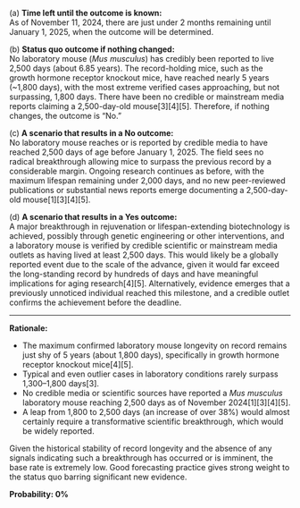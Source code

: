 (a) **Time left until the outcome is known:**  
As of November 11, 2024, there are just under 2 months remaining until January 1, 2025, when the outcome will be determined.

(b) **Status quo outcome if nothing changed:**  
No laboratory mouse (*Mus musculus*) has credibly been reported to live 2,500 days (about 6.85 years). The record-holding mice, such as the growth hormone receptor knockout mice, have reached nearly 5 years (~1,800 days), with the most extreme verified cases approaching, but not surpassing, 1,800 days. There have been no credible or mainstream media reports claiming a 2,500-day-old mouse[3][4][5]. Therefore, if nothing changes, the outcome is “No.”

(c) **A scenario that results in a No outcome:**  
No laboratory mouse reaches or is reported by credible media to have reached 2,500 days of age before January 1, 2025. The field sees no radical breakthrough allowing mice to surpass the previous record by a considerable margin. Ongoing research continues as before, with the maximum lifespan remaining under 2,000 days, and no new peer-reviewed publications or substantial news reports emerge documenting a 2,500-day-old mouse[1][3][4][5].

(d) **A scenario that results in a Yes outcome:**  
A major breakthrough in rejuvenation or lifespan-extending biotechnology is achieved, possibly through genetic engineering or other interventions, and a laboratory mouse is verified by credible scientific or mainstream media outlets as having lived at least 2,500 days. This would likely be a globally reported event due to the scale of the advance, given it would far exceed the long-standing record by hundreds of days and have meaningful implications for aging research[4][5]. Alternatively, evidence emerges that a previously unnoticed individual reached this milestone, and a credible outlet confirms the achievement before the deadline.

---

**Rationale:**  
- The maximum confirmed laboratory mouse longevity on record remains just shy of 5 years (about 1,800 days), specifically in growth hormone receptor knockout mice[4][5].  
- Typical and even outlier cases in laboratory conditions rarely surpass 1,300–1,800 days[3].  
- No credible media or scientific sources have reported a *Mus musculus* laboratory mouse reaching 2,500 days as of November 2024[1][3][4][5].  
- A leap from 1,800 to 2,500 days (an increase of over 38%) would almost certainly require a transformative scientific breakthrough, which would be widely reported.

Given the historical stability of record longevity and the absence of any signals indicating such a breakthrough has occurred or is imminent, the base rate is extremely low. Good forecasting practice gives strong weight to the status quo barring significant new evidence.

**Probability: 0%**